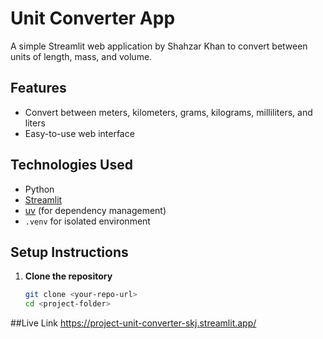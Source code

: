 # Unit Converter App

A simple Streamlit web application by Shahzar Khan to convert between units of length, mass, and volume.

## Features
- Convert between meters, kilometers, grams, kilograms, milliliters, and liters
- Easy-to-use web interface

## Technologies Used
- Python
- [Streamlit](https://streamlit.io/)
- [uv](https://github.com/astral-sh/uv) (for dependency management)
- `.venv` for isolated environment

## Setup Instructions

1. **Clone the repository**  
   ```bash
   git clone <your-repo-url>
   cd <project-folder>

##Live Link
https://project-unit-converter-skj.streamlit.app/
